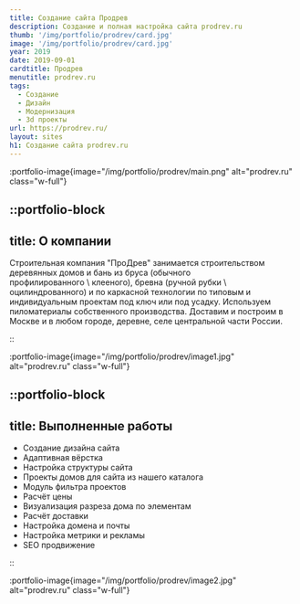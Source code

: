 ```yaml
---
title: Создание сайта Продрев
description: Создание и полная настройка сайта prodrev.ru
thumb: '/img/portfolio/prodrev/card.jpg'
image: '/img/portfolio/prodrev/card.jpg'
year: 2019
date: 2019-09-01
cardtitle: Продрев
menutitle: prodrev.ru
tags:
  - Создание
  - Дизайн
  - Модернизация
  - 3d проекты
url: https://prodrev.ru/
layout: sites
h1: Создание сайта prodrev.ru
---
```



:portfolio-image{image="/img/portfolio/prodrev/main.png" alt="prodrev.ru" class="w-full"}

::portfolio-block
---
title: О компании
---
Строительная компания "ПроДрев" занимается строительством деревянных домов и бань из бруса (обычного \
профилированного \ клееного), бревна (ручной рубки \ оцилиндрованного) и по каркасной технологии по типовым и
индивидуальным проектам под ключ или под усадку. Используем пиломатериалы собственного производства. Доставим и построим
в Москве и в любом городе, деревне, селе центральной части России.

::

:portfolio-image{image="/img/portfolio/prodrev/image1.jpg" alt="prodrev.ru" class="w-full"}

::portfolio-block
---
title: Выполненные работы
---

- Создание дизайна сайта
- Адаптивная вёрстка
- Настройка структуры сайта
- Проекты домов для сайта из нашего каталога
- Модуль фильтра проектов
- Расчёт цены
- Визуализация разреза дома по элементам
- Расчёт доставки
- Настройка домена и почты
- Настройка метрики и рекламы
- SEO продвижение

::

:portfolio-image{image="/img/portfolio/prodrev/image2.jpg" alt="prodrev.ru" class="w-full"}